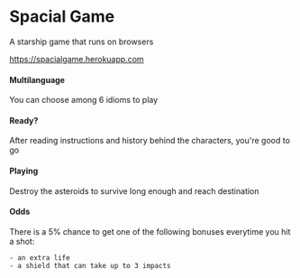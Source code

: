 # Spacial Game
 A starship game that runs on browsers

https://spacialgame.herokuapp.com

#### Multilanguage
 You can choose among 6 idioms to play

#### Ready?
 After reading instructions and history behind the characters, you're good to go

#### Playing
 Destroy the asteroids to survive long enough and reach destination

#### Odds
 There is a 5% chance to get one of the following bonuses everytime you hit a shot:

    - an extra life
    - a shield that can take up to 3 impacts
